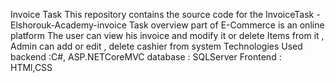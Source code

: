 Invoice Task
This repository contains the source code for the InvoiceTask -Elshorouk-Academy-invoice Task overview part of E-Commerce is an online platform
The user can view his invoice and modify it or delete Items from it , Admin can add or edit , delete cashier from system
Technologies Used backend :C#, ASP.NETCoreMVC database : SQLServer
Frontend : HTMl,CSS
